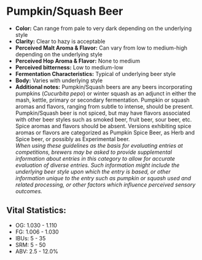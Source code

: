 # Pumpkin/Squash Beer

- **Color:** Can range from pale to very dark depending on the underlying style
- **Clarity:** Clear to hazy is acceptable
- **Perceived Malt Aroma & Flavor:** Can vary from low to medium-high depending on the underlying style
- **Perceived Hop Aroma & Flavor:** None to medium
- **Perceived bitterness:** Low to medium-low
- **Fermentation Characteristics:** Typical of underlying beer style
- **Body:** Varies with underlying style
- **Additional notes:** Pumpkin/Squash beers are any beers incorporating pumpkins (_Cucurbita pepo_) or winter squash as an adjunct in either the mash, kettle, primary or secondary fermentation. Pumpkin or squash aromas and flavors, ranging from subtle to intense, should be present. Pumpkin/Squash beer is not spiced, but may have flavors associated with other beer styles such as smoked beer, fruit beer, sour beer, etc. Spice aromas and flavors should be absent. Versions exhibiting spice aromas or flavors are categorized as Pumpkin Spice Beer, as Herb and Spice beer, or possibly as Experimental beer.	<br/>
_When using these guidelines as the basis for evaluating entries at competitions, brewers may be asked to provide supplemental information about entries in this category to allow for accurate evaluation of diverse entries. Such information might include the underlying beer style upon which the entry is based, or other information unique to the entry such as pumpkin or squash used and related processing, or other factors which influence perceived sensory outcomes._

## Vital Statistics:

- OG: 1.030 - 1.110
- FG: 1.006 - 1.030
- IBUs: 5 - 35
- SRM: 5 - 50
- ABV: 2.5 - 12.0%

